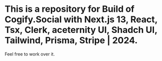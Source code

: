 
# This is a repository for Build of Cogify.Social with Next.js 13, React, Tsx, Clerk, aceternity UI, Shadch UI, Tailwind, Prisma, Stripe | 2024.
Feel free to work over it. 
